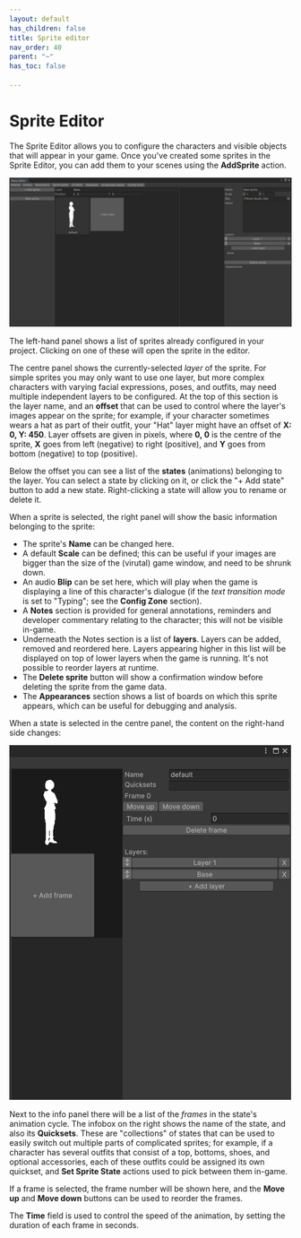```yaml
---
layout: default
has_children: false
title: Sprite editor
nav_order: 40
parent: "~"
has_toc: false

---
```

# Sprite Editor

The Sprite Editor allows you to configure the characters and visible objects that will appear in your game. Once you've created some sprites in the Sprite Editor, you can add them to your scenes using the **AddSprite** action.

![](/assets/images/new-sprite.png)

The left-hand panel shows a list of sprites already configured in your project. Clicking on one of these will open the sprite in the editor.

The centre panel shows the currently-selected _layer_ of the sprite. For simple sprites you may only want to use one layer, but more complex characters with varying facial expressions, poses, and outfits, may need multiple independent layers to be configured. At the top of this section is the layer name, and an **offset** that can be used to control where the layer's images appear on the sprite; for example, if your character sometimes wears a hat as part of their outfit, your "Hat" layer might have an offset of **X: 0, Y: 450**. Layer offsets are given in pixels, where **0, 0** is the centre of the sprite, **X** goes from left (negative) to right (positive), and **Y** goes from bottom (negative) to top (positive).

Below the offset you can see a list of the **states** (animations) belonging to the layer. You can select a state by clicking on it, or click the "+ Add state" button to add a new state. Right-clicking a state will allow you to rename or delete it.

When a sprite is selected, the right panel will show the basic information belonging to the sprite:

* The sprite's **Name** can be changed here.
* A default **Scale** can be defined; this can be useful if your images are bigger than the size of the (virutal) game window, and need to be shrunk down.
* An audio **Blip** can be set here, which will play when the game is displaying a line of this character's dialogue (if the _text transition mode_ is set to "Typing"; see the **Config Zone** section).
* A **Notes** section is provided for general annotations, reminders and developer commentary relating to the character; this will not be visible in-game.
* Underneath the Notes section is a list of **layers**. Layers can be added, removed and reordered here. Layers appearing higher in this list will be displayed on top of lower layers when the game is running. It's not possible to reorder layers at runtime.
* The **Delete sprite** button will show a confirmation window before deleting the sprite from the game data.
* The **Appearances** section shows a list of boards on which this sprite appears, which can be useful for debugging and analysis.

When a state is selected in the centre panel, the content on the right-hand side changes:

![](/assets/images/state-view.png)

Next to the info panel there will be a list of the _frames_ in the state's animation cycle. The infobox on the right shows the name of the state, and also its **Quicksets**. These are "collections" of states that can be used to easily switch out multiple parts of complicated sprites; for example, if a character has several outfits that consist of a top, bottoms, shoes, and optional accessories, each of these outfits could be assigned its own quickset, and **Set Sprite State** actions used to pick between them in-game.

If a frame is selected, the frame number will be shown here, and the **Move up** and **Move down** buttons can be used to reorder the frames.

The **Time** field is used to control the speed of the animation, by setting the duration of each frame in seconds.